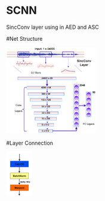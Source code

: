# SCNN
SincConv layer using in AED and ASC


#Net Structure

<img src="https://github.com/WangHelin1997/SCNN/blob/master/figures2/net_structure1.png" width="240" height="230" alt="图片加载失败时，显示这段字"/>


#Layer Connection

<img src="https://github.com/WangHelin1997/SCNN/blob/master/figures2/net_structure2.png" width="70" height="120" alt="图片加载失败时，显示这段字"/>

